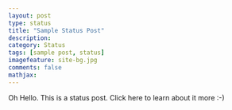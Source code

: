 ```yaml
---
layout: post
type: status
title: "Sample Status Post"
description: 
category: Status
tags: [sample post, status]
imagefeature: site-bg.jpg
comments: false
mathjax: 
---
```

Oh Hello. This is a status post. Click here to learn about it more :-)

